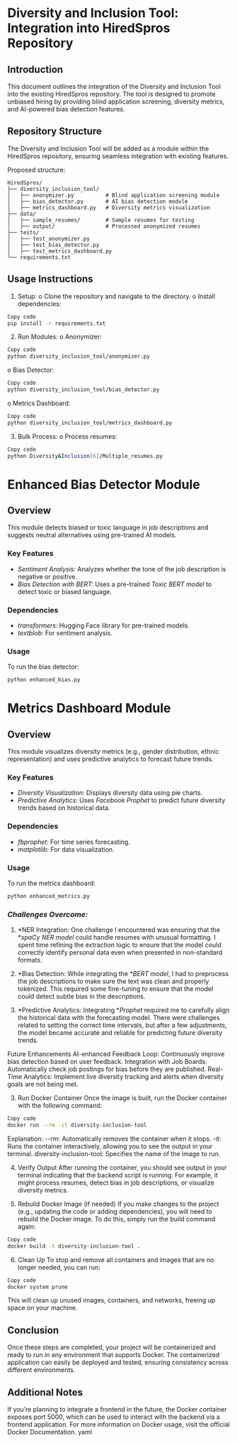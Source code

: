 
# Diversity and Inclusion Tool: Integration into HiredSpros Repository

## Introduction
This document outlines the integration of the Diversity and Inclusion Tool into the existing HiredSpros repository. The tool is designed to promote unbiased hiring by providing blind application screening, diversity metrics, and AI-powered bias detection features.

## Repository Structure
The Diversity and Inclusion Tool will be added as a module within the HiredSpros repository, ensuring seamless integration with existing features.

Proposed structure:
```plaintext
HiredSpros/
├── diversity_inclusion_tool/
│   ├── anonymizer.py          # Blind application screening module
│   ├── bias_detector.py       # AI bias detection module
│   ├── metrics_dashboard.py   # Diversity metrics visualization
├── data/
│   ├── sample_resumes/        # Sample resumes for testing
│   ├── output/                # Processed anonymized resumes
├── tests/
│   ├── test_anonymizer.py
│   ├── test_bias_detector.py
│   ├── test_metrics_dashboard.py
└── requirements.txt
```


## Usage Instructions
1.	Setup:
o	Clone the repository and navigate to the directory.
o	Install dependencies:
```bash
Copy code
pip install -r requirements.txt
```
2.	Run Modules:
o	Anonymizer:
```bash
Copy code
python diversity_inclusion_tool/anonymizer.py
```
o	Bias Detector:
```bash
Copy code
python diversity_inclusion_tool/bias_detector.py
```
o	Metrics Dashboard:
```bash
Copy code
python diversity_inclusion_tool/metrics_dashboard.py
```
3.	Bulk Process:
o	Process resumes:
```bash
Copy code
python Diversity&Inclusion[6]/Multiple_resumes.py
```

# Enhanced Bias Detector Module

## Overview
This module detects biased or toxic language in job descriptions and suggests neutral alternatives using pre-trained AI models.

### Key Features
- *Sentiment Analysis:* Analyzes whether the tone of the job description is negative or positive.
- *Bias Detection with BERT:* Uses a pre-trained *Toxic BERT model* to detect toxic or biased language.

### Dependencies
- *transformers*: Hugging Face library for pre-trained models.
- *textblob*: For sentiment analysis.

### Usage
To run the bias detector:
```bash
python enhanced_bias.py
```

# Metrics Dashboard Module

## Overview
This module visualizes diversity metrics (e.g., gender distribution, ethnic representation) and uses predictive analytics to forecast future trends.

### Key Features
- *Diversity Visualization:* Displays diversity data using pie charts.
- *Predictive Analytics:* Uses *Facebook Prophet* to predict future diversity trends based on historical data.

### Dependencies
- *fbprophet*: For time series forecasting.
- *matplotlib*: For data visualization.

### Usage
To run the metrics dashboard:
```bash
python enhanced_metrics.py
```
### *Challenges Overcome:*

1. *NER Integration: One challenge I encountered was ensuring that the **spaCy NER model* could handle resumes with unusual formatting. I spent time refining the extraction logic to ensure that the model could correctly identify personal data even when presented in non-standard formats.

2. *Bias Detection: While integrating the **BERT model*, I had to preprocess the job descriptions to make sure the text was clean and properly tokenized. This required some fine-tuning to ensure that the model could detect subtle bias in the descriptions.

3. *Predictive Analytics: Integrating **Prophet* required me to carefully align the historical data with the forecasting model. There were challenges related to setting the correct time intervals, but after a few adjustments, the model became accurate and reliable for predicting future diversity trends.

Future Enhancements
AI-enhanced Feedback Loop: Continuously improve bias detection based on user feedback.
Integration with Job Boards: Automatically check job postings for bias before they are published.
Real-Time Analytics: Implement live diversity tracking and alerts when diversity goals are not being met.

3. Run Docker Container
Once the image is built, run the Docker container with the following command:

```bash
Copy code
docker run --rm -it diversity-inclusion-tool
```
Explanation:
--rm: Automatically removes the container when it stops.
-it: Runs the container interactively, allowing you to see the output in your terminal.
diversity-inclusion-tool: Specifies the name of the image to run.

4. Verify Output
After running the container, you should see output in your terminal indicating that the backend script is running. For example, it might process resumes, detect bias in job descriptions, or visualize diversity metrics.

5. Rebuild Docker Image (if needed)
If you make changes to the project (e.g., updating the code or adding dependencies), you will need to rebuild the Docker image. To do this, simply run the build command again:

```bash
Copy code
docker build -t diversity-inclusion-tool .
```
6. Clean Up
To stop and remove all containers and images that are no longer needed, you can run:

```bash
Copy code
docker system prune
```
This will clean up unused images, containers, and networks, freeing up space on your machine.

## Conclusion
Once these steps are completed, your project will be containerized and ready to run in any environment that supports Docker. The containerized application can easily be deployed and tested, ensuring consistency across different environments.

## Additional Notes
If you’re planning to integrate a frontend in the future, the Docker container exposes port 5000, which can be used to interact with the backend via a frontend application.
For more information on Docker usage, visit the official Docker Documentation.
yaml


